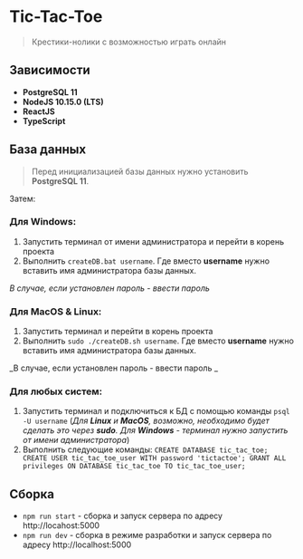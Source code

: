 # Tic-Tac-Toe  
  
> Крестики-нолики с возможностью играть онлайн

## Зависимости
* __PostgreSQL 11__
* __NodeJS 10.15.0 (LTS)__
* __ReactJS__
* __TypeScript__

## База данных
> Перед инициализацией базы данных нужно установить __PostgreSQL 11__.

Затем:

### Для Windows:

1. Запустить терминал от имени администратора и перейти в корень проекта
2. Выполнить `createDB.bat username`. Где вместо __username__ нужно вставить имя администратора базы данных. 

_В случае, если установлен пароль - ввести пароль_ 

### Для MacOS & Linux:

1. Запустить терминал и перейти в корень проекта
2. Выполнить `sudo ./createDB.sh username`. Где вместо __username__ нужно вставить имя администратора базы данных. 

_В случае, если установлен пароль - ввести пароль _

### Для любых систем:

1. Запустить терминал и подключиться к БД с помощью команды `psql -U username` 
(_Для __Linux__ и __MacOS__, возможно, необходимо будет сделать это через __sudo__. Для __Windows__ - терминал нужно запустить от имени администратора_)
3. Выполнить следующие команды: 
`CREATE DATABASE tic_tac_toe;
 CREATE USER tic_tac_toe_user WITH password 'tictactoe';
 GRANT ALL privileges ON DATABASE tic_tac_toe TO tic_tac_toe_user;`

## Сборка
* `npm run start` - сборка и запуск сервера по адресу http://locahost:5000
* `npm run dev` - сборка в режиме разработки и запуск сервера по адресу http://localhost:5000

